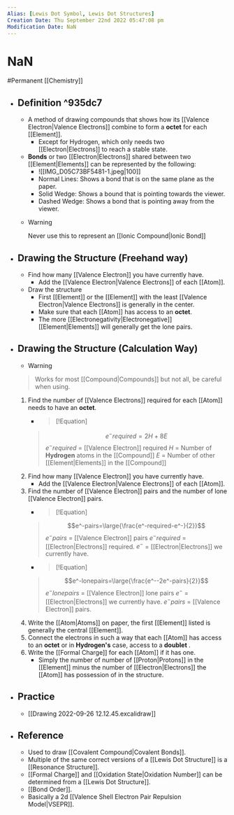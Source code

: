 ```yaml
---
Alias: [Lewis Dot Symbol, Lewis Dot Structures]
Creation Date: Thu September 22nd 2022 05:47:08 pm 
Modification Date: NaN
---
```

# NaN
#Permanent [[Chemistry]]

- ## Definition ^935dc7
	- A method of drawing compounds that shows how its [[Valence Electron|Valence Electrons]] combine to form a **octet** for each [[Element]].
		- Except for Hydrogen, which only needs two [[Electron|Electrons]] to reach a stable state.
	- **Bonds** or two [[Electron|Electrons]] shared between two [[Element|Elements]] can be represented by the following:
		- ![[IMG_D05C73BF5481-1.jpeg|100]]
		- Normal Lines: Shows a bond that is on the same plane as the paper.
		- Solid Wedge: Shows a bound that is pointing towards the viewer.
		- Dashed Wedge: Shows a bond that is pointing away from the viewer.
	- > [!Warning]
	  > Never use this to represent an [[Ionic Compound|Ionic Bond]]
- ## Drawing the Structure (Freehand way)
	- Find how many [[Valence Electron]] you have currently have.
		- Add the [[Valence Electron|Valence Electrons]] of each [[Atom]].
	- Draw the structure
		- First [[Element]] or  the [[Element]] with the least [[Valence Electron|Valence Electrons]] is generally in the center.
		- Make sure that each [[Atom]] has access to an **octet**.
		- The more [[Electronegativity|Electronegative]] [[Element|Elements]] will generally get the lone pairs.
- ## Drawing the Structure (Calculation Way)
	- > [!Warning]
	> Works for most [[Compound|Compounds]] but not all, be careful when using.
	1. Find the number of [[Valence Electrons]] required for each [[Atom]] needs to have an **octet**.
	   - > [!Equation]
	   > $$e^-required=2H+8E$$
	   > $e^-required$ = [[Valence Electron]] required
	   > $H$ = Number of **Hydrogen** atoms in the [[Compound]]
	   > $E$ = Number of other [[Element|Elements]] in the [[Compound]]
	2. Find how many [[Valence Electron]] you have currently have.
		- Add the [[Valence Electron|Valence Electrons]] of each [[Atom]].
	3. Find the number of [[Valence Electron]] pairs and the number of lone [[Valence Electron]] pairs.
		- > [!Equation]
	   > $$e^-pairs=\large{\frac{e^-required-e^-}{2}}$$
	   > $e^-pairs$ = [[Valence Electron]] pairs
	   > $e^-required$ = [[Electron|Electrons]] required.
	   > $e^-$ = [[Electron|Electrons]] we currently have.
		- > [!Equation]
	   > $$e^-lonepairs=\large{\frac{e^--2e^-pairs}{2}}$$
	   > $e^-lonepairs$ = [[Valence Electron]] lone pairs
	   > $e^-$ = [[Electron|Electrons]] we currently have.
	   > $e^-pairs$ = [[Valence Electron]] pairs.
	4. Write the [[Atom|Atoms]] on paper, the first [[Element]] listed is generally the central [[Element]].
	5. Connect the electrons in such a way that each [[Atom]] has access to an **octet** or in **Hydrogen's** case, access to a **doublet** .
	6. Write the [[Formal Charge]] for each [[Atom]] if it has one.
		- Simply the number of number of [[Proton|Protons]] in the [[Element]] minus the number of [[Electron|Electrons]] the [[Atom]] has possession of in the structure.
- ## Practice
	- [[Drawing 2022-09-26 12.12.45.excalidraw]]
- ## Reference
	- Used to draw [[Covalent Compound|Covalent Bonds]].
	- Multiple of the same correct versions of a [[Lewis Dot Structure]] is a [[Resonance Structure]].
	- [[Formal Charge]] and [[Oxidation State|Oxidation Number]] can be determined from a [[Lewis Dot Structure]].
	- [[Bond Order]].
	- Basically a 2d [[Valence Shell Electron Pair Repulsion Model|VSEPR]].